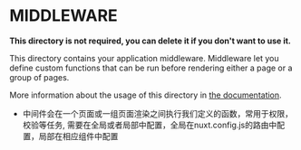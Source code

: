 # MIDDLEWARE

**This directory is not required, you can delete it if you don't want to use it.**

This directory contains your application middleware.
Middleware let you define custom functions that can be run before rendering either a page or a group of pages.

More information about the usage of this directory in [the documentation](https://nuxtjs.org/guide/routing#middleware).

- 中间件会在一个页面或一组页面渲染之间执行我们定义的函数，常用于权限，校验等任务, 需要在全局或者局部中配置，全局在nuxt.config.js的路由中配置，局部在相应组件中配置 
